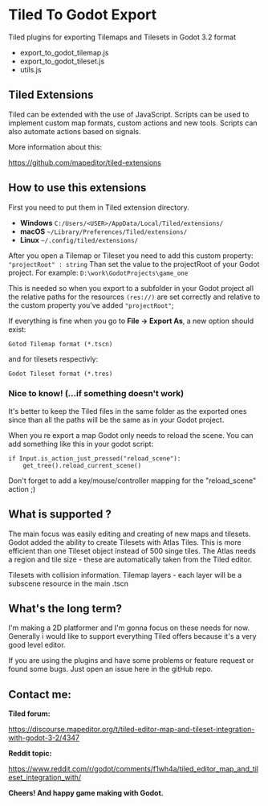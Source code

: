 # Tiled To Godot Export

Tiled plugins for exporting Tilemaps and Tilesets in Godot 3.2 format

 - export_to_godot_tilemap.js
 - export_to_godot_tileset.js
 - utils.js

## Tiled Extensions
Tiled can be extended with the use of JavaScript. Scripts can be used to implement custom map formats, custom actions and new tools. Scripts can also automate actions based on signals.

More information about this:

https://github.com/mapeditor/tiled-extensions

## How to use this extensions

First you need to put them in Tiled extension directory.

- **Windows**
 `C:/Users/<USER>/AppData/Local/Tiled/extensions/`
- **macOS**
`~/Library/Preferences/Tiled/extensions/`
- **Linux**	
`~/.config/tiled/extensions/`

After you open a Tilemap or Tileset you need to add this custom property:
`"projectRoot" : string`
Than set the value to the projectRoot of your Godot project.
For example: `D:\work\GodotProjects\game_one`

This is needed so when you export to a subfolder in your Godot project all the relative 
paths for the resources `(res://)` are set correctly and relative to the custom property 
you've added `"projectRoot"`;

If everything is fine when you go to **File -> Export As**, a new option should exist:

`Gotod Tilemap format (*.tscn)`

and for tilesets respectivly:

`Godot Tileset format (*.tres)`

### Nice to know! (...if something doesn't work)

It's better to keep the Tiled files in the same folder as the exported ones since than all the paths will
be the same as in your Godot project.

When you re export a map Godot only needs to reload the scene. You can add something like this in your
godot script:

```
if Input.is_action_just_pressed("reload_scene"):
 	get_tree().reload_current_scene()
```
Don't forget to add a key/mouse/controller mapping for the "reload_scene" action ;)

## What is supported ?

The main focus was easily editing and creating of new maps and tilesets.
Godot added the ability to create Tilesets with Atlas Tiles.
This is more efficient than one Tileset object instead of 500 singe tiles.
The Atlas needs a region and tile size - these are automatically taken from the Tiled editor.

Tilesets with collision information.
Tilemap layers - each layer will be a subscene resource in the main .tscn

## What's the long term?
I'm making a 2D platformer and I'm gonna focus on these needs for now.
Generally i would like to support everything Tiled offers because it's a very good level editor.

If you are using the plugins and have some problems or feature request or found some bugs.
Just open an issue here in the gitHub repo.

## Contact me:

**Tiled forum:**

https://discourse.mapeditor.org/t/tiled-editor-map-and-tileset-integration-with-godot-3-2/4347

**Reddit topic:**

https://www.reddit.com/r/godot/comments/f1wh4a/tiled_editor_map_and_tileset_integration_with/

**Cheers! And happy game making with Godot.**
